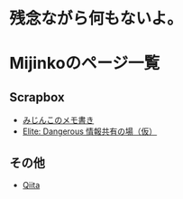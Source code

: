 # 残念ながら何もないよ。

# Mijinkoのページ一覧
## Scrapbox
- [みじんこのメモ書き](https://scrapbox.io/Mijinko/)
- [Elite: Dangerous 情報共有の場（仮）](https://scrapbox.io/ed/)

## その他
- [Qiita](https://qiita.com/Mijinko)

